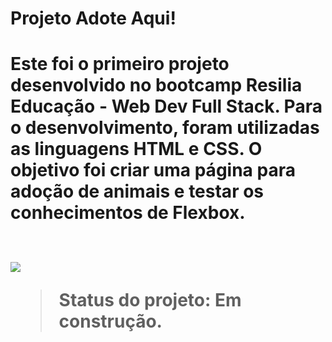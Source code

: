 <h1>Projeto Adote Aqui!<h1>

<p>Este foi o primeiro projeto desenvolvido no bootcamp Resilia Educação - Web Dev Full Stack. Para o desenvolvimento, foram utilizadas as linguagens HTML e CSS. O objetivo foi criar uma página para adoção de animais e testar os conhecimentos de Flexbox.</p>
<br>

<img src="./media/adoteGif.gif">
<br>

>Status do projeto: Em construção.